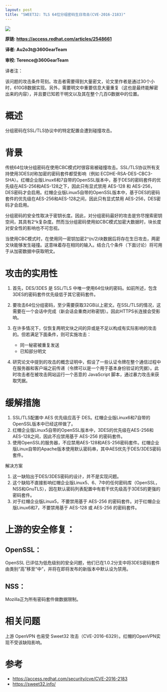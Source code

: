 ```yaml
---
layout: post
title: "SWEET32: TLS 64位分组密码生日攻击(CVE-2016-2183)"
---
```


![][1]

**原链: <https://access.redhat.com/articles/2548661>**

**译者: Au2o3t@360GearTeam**

**审校: Terence@360GearTeam**

<!-- more -->

译者注：

该问题的攻击条件苛刻。攻击者需要得到大量密文，论文里作者是通过30个小时，610GB数据实现。另外，需要明文中重要信息大量重复（这也是最终能解密出来的内容），并且要已知若干明文以及其在整个几百G数据中的位置。

# 概述

分组密码在SSL/TLS协议中的特定配置会遭到碰撞攻击。

# 背景

传统64位块分组密码在使用CBC模式时很容易被碰撞攻击。SSL/TLS协议所有支持使用3DES对称加密的密码套件都受影响（例如 ECDHE-RSA-DES-CBC3-SHA）。红帽企业版Linux6和7自带的OpenSSL版本中，基于DES的密码套件的优先级在AES-256和AES-128之下，因此只有显式禁用 AES-128 和 AES-256，DES密码才会启用。红帽企业版Linux5自带的OpenSSL版本中，基于DES的密码套件的优先级在AES-256和AES-128之间，因此只有显式禁用 AES-256，DES密码才会启用。

分组密码的安全性取决于密钥长度。因此，对分组密码最好的攻击是穷尽搜索密钥空间，其具有2^k复杂度。然而当分组密码使用如CBC模式加密大数据时，块长度对安全性的影响也不可忽视。

当使用CBC模式时，在使用同一密钥加密2^(n/2)块数据后将存在生日攻击，两密文块能够发生碰撞。这意味着存在相同的输入。结合几个条件（下面讨论）将可用于从加密数据中获取明文。

# 攻击的实用性

1. 首先，DES/3DES 是 SSL/TLS 中唯一使用64位块的密码。如前所述，包含3DES的密码套件优先级低于其它密码套件。
2. 要攻击64位分组密码，至少需要获取32GB以上密文。在SSL/TLS的情况，这需要在一个会话中完成（新会话会重商对称密钥）。因此HTTPS长连接会受影响。
3. 在许多情况下，仅恢复两明文块之间的异或是不足以构成有实际影响的攻击的。但若满足下面条件，则可实施攻击：

    * 同一秘密被重复发送
    * 已知部分明文

4. 研究论文中提到的攻击的概念证明中，假设了一些认证令牌在整个通信过程中在服务器和客户端之前传递（令牌可以是一个用于基本身份验证的凭据）。此时攻击者在被攻击网站运行一个恶意的 JavaScript 脚本，通过暴力攻击来获取凭据。

# 缓解措施

1. SSL/TLS配置中 AES 优先级应高于 DES。红帽企业版Linux6和7自带的OpenSSL版本中已经这样做了。
2. 红帽企业版Linux5自带的OpenSSL版本中，3DES的优先级在AES-256和AES-128之间，因此不应禁用基于 AES-256 的密码套件。
3. 使用OpenSSL的服务器，不应禁用AES-128和AES-256密码套件。红帽企业版Linux自带的Apache版本使用默认密码串，其中AES优先于DES/3DES密码套件。

解决方案

1. 这一缺陷出于DES/3DES密码的设计，并不是实现问题。
2. 这个缺陷不直接影响红帽企业版Linux5、6、7中的任何密码库（OpenSSL，NSS和GnuTLS），因在默认密码列表配置中有若干优先级高于3DES的更强的密码套件。
3. 对于红帽企业版Linux5，不要禁用基于 AES-256 的密码套件。对于红帽企业版Linux6和7，不要禁用基于 AES-128 或 AES-256 的密码套件。

# 上游的安全修复：

## OpenSSL：

OpenSSL 已评估为低危级别的安全问题，他们已在1.0.2分支中将3DES密码套件由类别“高”移至“中”，并将在即将发布的新版本中默认设为禁用。

## NSS：

Mozilla正为所有密码套件做数据限制。

# 相关问题

上游 OpenVPN 也易受 Sweet32 攻击（CVE-2016-6329）。红帽的OpenVPN实现不受该缺陷影响。

# 参考

* <https://access.redhat.com/security/cve/CVE-2016-2183>
* <https://sweet32.info/>

[1]: https://p0.ssl.qhimg.com/t0183fab9b438601c91.png
